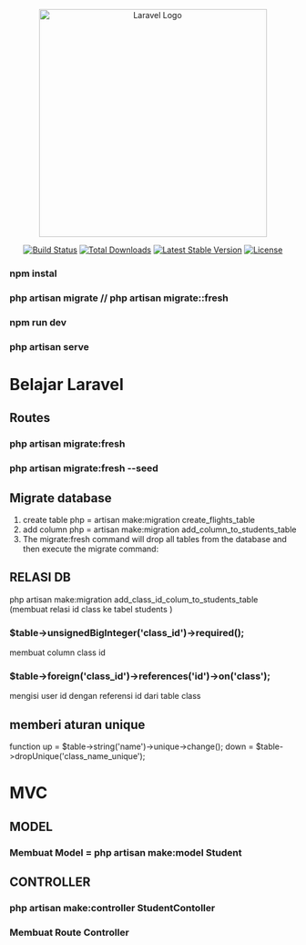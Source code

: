 <p align="center"><a href="https://laravel.com" target="_blank"><img src="https://raw.githubusercontent.com/laravel/art/master/logo-lockup/5%20SVG/2%20CMYK/1%20Full%20Color/laravel-logolockup-cmyk-red.svg" width="400" alt="Laravel Logo"></a></p>

<p align="center">
<a href="https://github.com/laravel/framework/actions"><img src="https://github.com/laravel/framework/workflows/tests/badge.svg" alt="Build Status"></a>
<a href="https://packagist.org/packages/laravel/framework"><img src="https://img.shields.io/packagist/dt/laravel/framework" alt="Total Downloads"></a>
<a href="https://packagist.org/packages/laravel/framework"><img src="https://img.shields.io/packagist/v/laravel/framework" alt="Latest Stable Version"></a>
<a href="https://packagist.org/packages/laravel/framework"><img src="https://img.shields.io/packagist/l/laravel/framework" alt="License"></a>
</p>

### npm instal
### php artisan migrate // php artisan migrate::fresh
### npm run dev
### php artisan serve


# Belajar Laravel

## Routes


### php artisan migrate:fresh
### php artisan migrate:fresh --seed
## Migrate database
1. create table php = artisan make:migration create_flights_table
2. add column php = artisan make:migration add_column_to_students_table 
3. The migrate:fresh command will drop all tables from the database and then execute the migrate command:

## RELASI DB
php artisan make:migration add_class_id_colum_to_students_table (membuat relasi id class ke tabel students )
### $table->unsignedBigInteger('class_id')->required();
membuat column class id  
### $table->foreign('class_id')->references('id')->on('class'); 
mengisi user id dengan referensi id dari table class

## memberi aturan unique
function up = $table->string('name')->unique->change();
         down = $table->dropUnique('class_name_unique');
# MVC
## MODEL
### Membuat Model = php artisan make:model Student

## CONTROLLER
### php artisan make:controller StudentContoller

### Membuat Route Controller
